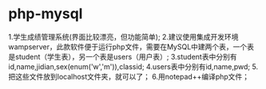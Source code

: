 # php-mysql
1.学生成绩管理系统(界面比较漂亮，但功能简单);
2.建议使用集成开发环境wampserver，此款软件便于运行php文件，需要在MySQL中建两个表，一个表是student（学生表），另一个表是users（用户表）;
3.student表中分别有id,name,jidian,sex(enum('w','m')),classid;
4.users表中分别有id,name,pwd;
5.把这些文件放到localhost文件夹，就可以了；
6.用notepad++编译php文件；
